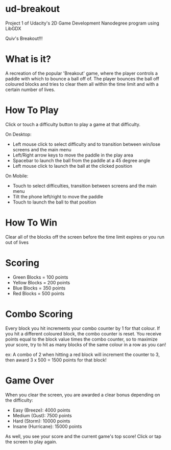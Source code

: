 # ud-breakout
Project 1 of Udacity's 2D Game Development Nanodegree program using LibGDX

Quiv's Breakout!!!

What is it?
===========
A recreation of the popular 'Breakout' game, where the player controls a paddle 
with which to bounce a ball off of. The player bounces the ball off coloured blocks
and tries to clear them all within the time limit and with a certain number of lives.

How To Play
===========
Click or touch a difficulty button to play a game at that difficulty.

On Desktop:
  - Left mouse click to select difficulty and to transition between win/lose screens 
    and the main menu
  - Left/Right arrow keys to move the paddle in the play area
  - Spacebar to launch the ball from the paddle at a 45 degree angle
  - Left mouse click to launch the ball at the clicked position
  
On Mobile:
  - Touch to select difficulties, transition between screens and the main menu
  - Tilt the phone left/right to move the paddle
  - Touch to launch the ball to that position

How To Win
==========
Clear all of the blocks off the screen before the time limit expires or you run out
of lives

Scoring
=======
  - Green Blocks =    100 points
  - Yellow Blocks =   200 points
  - Blue Blocks =     350 points
  - Red Blocks =      500 points

Combo Scoring
=============
Every block you hit increments your combo counter by 1 for that colour. If you 
hit a different coloured block, the combo counter is reset. You receive points
equal to the block value times the combo counter, so to maximize your score,
try to hit as many blocks of the same colour in a row as you can!

ex: A combo of 2 when hitting a red block will increment the counter to 3,
    then award 3 x 500 = 1500 points for that block!

Game Over
=========
When you clear the screen, you are awarded a clear bonus depending on the
difficulty:

  - Easy (Breeze):        4000 points
  - Medium (Gust):        7500 points
  - Hard (Storm):         10000 points
  - Insane (Hurricane):   15000 points

As well, you see your score and the current game's top score! 
Click or tap the screen to play again.

